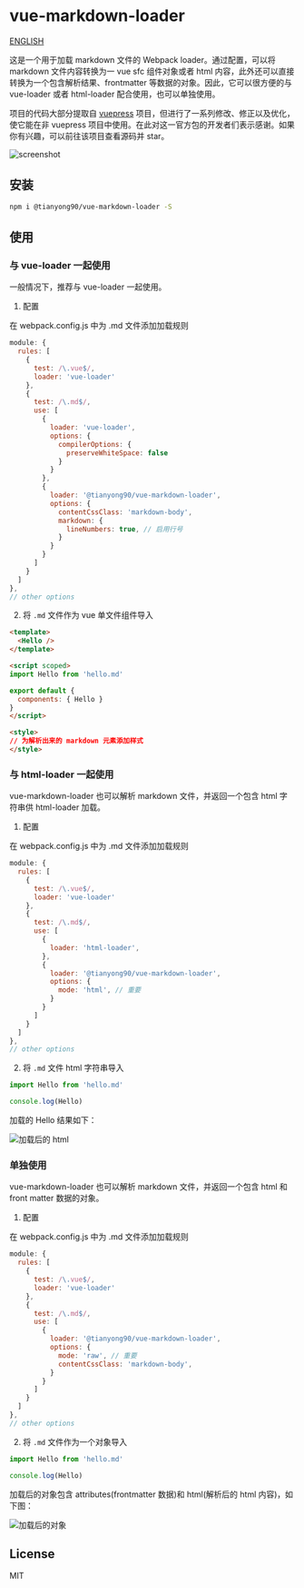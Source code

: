 # vue-markdown-loader

[ENGLISH](./README.md)

这是一个用于加载 markdown 文件的 Webpack loader。通过配置，可以将 markdown 文件内容转换为一 vue sfc 组件对象或者 html 内容，此外还可以直接转换为一个包含解析结果、frontmatter 等数据的对象。因此，它可以很方便的与 vue-loader 或者 html-loader 配合使用，也可以单独使用。

项目的代码大部分提取自 [vuepress](https://github.com/vuejs/vuepress) 项目，但进行了一系列修改、修正以及优化，使它能在非 vuepress 项目中使用。在此对这一官方包的开发者们表示感谢。如果你有兴趣，可以前往该项目查看源码并 star。

![screenshot](./images/screenshot.png)

## 安装

```bash
npm i @tianyong90/vue-markdown-loader -S
```

## 使用

### 与 vue-loader 一起使用

一般情况下，推荐与 vue-loader 一起使用。

1. 配置

在 webpack.config.js 中为 .md 文件添加加载规则

```js
module: {
  rules: [
    {
      test: /\.vue$/,
      loader: 'vue-loader'
    },
    {
      test: /\.md$/,
      use: [
        {
          loader: 'vue-loader',
          options: {
            compilerOptions: {
              preserveWhiteSpace: false
            }
          }
        },
        {
          loader: '@tianyong90/vue-markdown-loader',
          options: {
            contentCssClass: 'markdown-body',
            markdown: {
              lineNumbers: true, // 启用行号
            }
          }
        }
      ]
    }
  ]
},
// other options
```

2. 将 `.md` 文件作为 vue 单文件组件导入

```html
<template>
  <Hello />
</template>

<script scoped>
import Hello from 'hello.md'

export default {
  components: { Hello }
}
</script>

<style>
// 为解析出来的 markdown 元素添加样式
</style>
```

### 与 html-loader 一起使用

vue-markdown-loader 也可以解析 markdown 文件，并返回一个包含 html 字符串供 html-loader 加载。

1. 配置

在 webpack.config.js 中为 .md 文件添加加载规则

```js
module: {
  rules: [
    {
      test: /\.vue$/,
      loader: 'vue-loader'
    },
    {
      test: /\.md$/,
      use: [
        {
          loader: 'html-loader',
        },
        {
          loader: '@tianyong90/vue-markdown-loader',
          options: {
            mode: 'html', // 重要
          }
        }
      ]
    }
  ]
},
// other options
```

2. 将 `.md` 文件 html 字符串导入

```js
import Hello from 'hello.md'

console.log(Hello)
```

加载的 Hello 结果如下：

![加载后的 html](./images/md-html-string.png)

### 单独使用

vue-markdown-loader 也可以解析 markdown 文件，并返回一个包含 html 和 front matter 数据的对象。

1. 配置

在 webpack.config.js 中为 .md 文件添加加载规则

```js
module: {
  rules: [
    {
      test: /\.vue$/,
      loader: 'vue-loader'
    },
    {
      test: /\.md$/,
      use: [
        {
          loader: '@tianyong90/vue-markdown-loader',
          options: {
            mode: 'raw', // 重要
            contentCssClass: 'markdown-body',
          }
        }
      ]
    }
  ]
},
// other options
```

2. 将 `.md` 文件作为一个对象导入

```js
import Hello from 'hello.md'

console.log(Hello)
```

加载后的对象包含 attributes(frontmatter 数据)和 html(解析后的 html 内容)，如下图：

![加载后的对象](./images/md-raw-object.png)

## License

MIT
